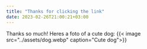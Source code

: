 ```yaml
---
title: "Thanks for clicking the link"
date: 2023-02-26T21:00:21+03:00
---
```

Thanks so much!
Heres a foto of a cute dog:
{{< image src="../assets/dog.webp" caption="Cute dog">}}

